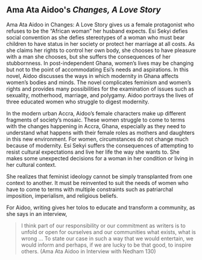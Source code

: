 
## Ama Ata Aidoo's *Changes, A Love Story*


Ama Ata Aidoo in Changes: A Love Story gives us a female protagonist who
refuses to be the “African woman” her husband expects. Esi Sekyi defies social
convention as she defies stereotypes of a woman who must bear children to have status in her society or protect her marriage at all costs. As she claims her rights to control her own body, she chooses to have pleasure with a man she chooses, but she suffers the consequences of her stubbornness. In post-independent Ghana, women’s lives may be changing but not to the point of accommodating Esi’s needs and aspirations. In this novel, Aidoo discusses the ways in which modernity in Ghana affects women’s bodies and minds. The novel complicates feminism and women’s rights and provides many possibilities for the examination of issues such as sexuality, motherhood, marriage, and polygamy. Aidoo portrays the lives of three educated women who struggle to digest modernity.

In the modern urban Accra, Aidoo’s female characters make up different
fragments of society’s mosaic. These women struggle to come to terms with the changes happening in Accra, Ghana, especially as they need to understand what happens with their female roles as mothers and daughters in this new environment. For women, circumstances do not change much because of modernity. Esi Sekyi suffers the consequences of attempting to resist cultural expectations and live her life the way she wants to. She makes some unexpected decisions for a woman in her condition or living in her cultural context.

She realizes that feminist ideology cannot be simply transplanted from one context to another. It must be reinvented to suit the needs of women who have to come to terms with multiple constraints such as patriarchal imposition, imperialism, and religious beliefs. 

For Aidoo, writing gives her tolos to educate and transform a community, as she says in an interview, 

> I think part of our responsibility or our commitment as writers is to unfold or open for ourselves
> and our communities what exists, what is wrong … To state our case in such a way that we would entertain,
we would inform and perhaps, if we are lucky to be that good, to inspire others. (Ama Ata Aidoo in Interview with
Nedham 130)


